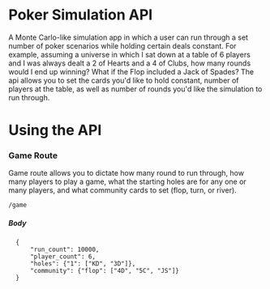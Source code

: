 # Poker Simulation API

A Monte Carlo-like simulation app in which a user can run through a set number of poker scenarios while holding certain deals constant. For example, assuming a universe in which I sat down at a table of 6 players and I was always dealt a 2 of Hearts and a 4 of Clubs, how many rounds would I end up winning? What if the Flop included a Jack of Spades? The api allows you to set the cards you'd like to hold constant, number of players at the table, as well as number of rounds you'd like the simulation to run through.

# Using the API

### Game Route
Game route allows you to dictate how many round to run through, how many players to play a game, what the starting holes are for any one or many players, and what community cards to set (flop, turn, or river).

`/game`

##### Body
```
  {
      "run_count": 10000,
      "player_count": 6,
      "holes": {"1": ["KD", "3D"]},
      "community": {"flop": ["4D", "5C", "JS"]}
  }
```
